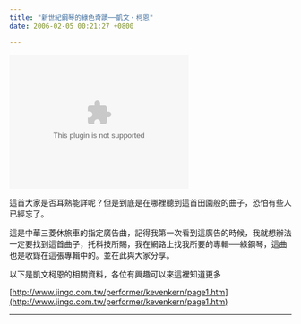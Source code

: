 ```yaml
---
title: "新世紀鋼琴的綠色奇蹟──凱文‧柯恩"
date: 2006-02-05 00:21:27 +0800

---
```

<object classid="CLSID:6BF52A52-394A-11d3-B153-00C04F79FAA6" codebase="http://www.microsoft.com/ntserver/netshow/download/en/nsmp2inf.cab#Version=5,1,51,415" id="msplayer" type="application/x-oleobject" standby="Loading Microsoft Media Player components..." name="msplayer" width="320" height="240"> 

 

 

 

 

 

 

 

 

 

 

 

 

 

 

 

 <embed src="http://9.mms.blog.xuite.net/9/a/8/f/10971305/blog_112520/dv/5071325/5071325.wma" type="video/x-ms-wmv" width="320" height="240" autostart="1" showcontrols="0" autosize="0" animationatstart="1" clicktoplay="1" enablecontextmenu="0" enablepositioncontrols="1" enablefullscreencontrols="1" showaudiocontrols="1" showdisplay="0" showgotobar="0" showpositioncontrols="1" showstatusbar="1" showtracker="1"> </object>


這首大家是否耳熟能詳呢？但是到底是在哪裡聽到這首田園般的曲子，恐怕有些人已經忘了。



這是中華三菱休旅車的指定廣告曲，記得我第一次看到這廣告的時候，我就想辦法一定要找到這首曲子，托科技所賜，我在網路上找我所要的專輯──綠鋼琴，這曲也是收錄在這張專輯中的。並在此與大家分享。



以下是凱文柯恩的相關資料，各位有興趣可以來這裡知道更多



[http://www.jingo.com.tw/performer/kevenkern/page1.htm](http://www.jingo.com.tw/performer/kevenkern/page1.htm)





---


